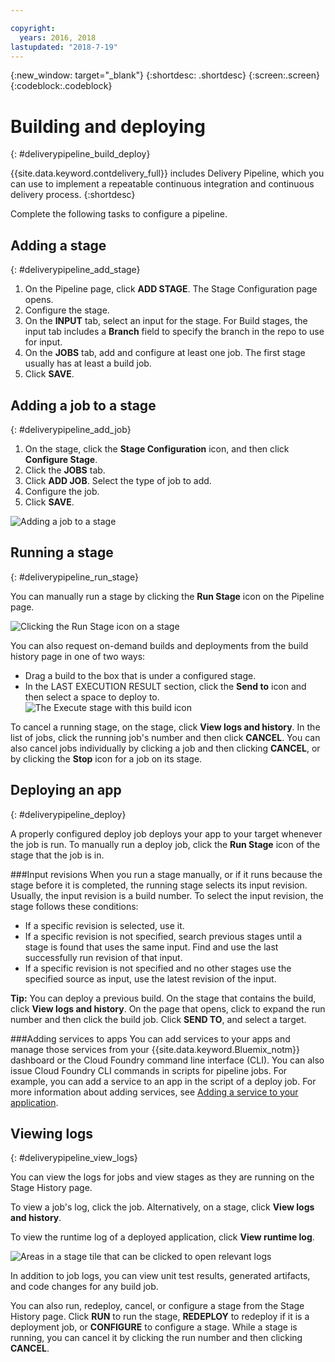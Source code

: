 ```yaml
---

copyright:
  years: 2016, 2018
lastupdated: "2018-7-19"
---
```

<!-- Copyright info at top of file: REQUIRED
    The copyright info is YAML content that must occur at the top of the MD file, before attributes are listed.
    It must be surrounded by 3 dashes.
    The value "years" can contain just one year or a two years separated by a comma. (years: 2014, 2016)
    Indentation as per the previous template must be preserved.
-->

{:new_window: target="_blank"}
{:shortdesc: .shortdesc}
{:screen:.screen}
{:codeblock:.codeblock}

# Building and deploying
{: #deliverypipeline_build_deploy}

{{site.data.keyword.contdelivery_full}} includes Delivery Pipeline, which you can use to implement a repeatable continuous integration and continuous delivery process.
{:shortdesc}

Complete the following tasks to configure a pipeline.

## Adding a stage
{: #deliverypipeline_add_stage}

1. On the Pipeline page, click **ADD STAGE**. The Stage Configuration page opens.
2. Configure the stage.
  1. On the **INPUT** tab, select an input for the stage.  For Build stages, the input tab includes a **Branch** field to specify the branch in the repo to use for input.
  2. On the **JOBS** tab, add and configure at least one job. The first stage usually has at least a build job.
3. Click **SAVE**.

## Adding a job to a stage
{: #deliverypipeline_add_job}

1. On the stage, click the **Stage Configuration** icon, and then click **Configure Stage**.
2. Click the **JOBS** tab.
3. Click **ADD JOB**. Select the type of job to add.
4. Configure the job.
5. Click **SAVE**.

![Adding a job to a stage](images/AddJob2.png)

## Running a stage
{: #deliverypipeline_run_stage}

You can manually run a stage by clicking the **Run Stage** icon on the Pipeline page.

![Clicking the Run Stage icon on a stage](images/RunStage.png)

You can also request on-demand builds and deployments from the build history page in one of two ways:
* Drag a build to the box that is under a configured stage.
* In the LAST EXECUTION RESULT section, click the **Send to** icon and then select a space to deploy to.
  ![The Execute stage with this build icon](images/deploy_to.png)

To cancel a running stage, on the stage, click **View logs and history**. In the list of jobs, click the running job's number and then click **CANCEL**. You can also cancel jobs individually by clicking a job and then clicking **CANCEL**, or by clicking the **Stop** icon for a job on its stage.

## Deploying an app
{: #deliverypipeline_deploy}

A properly configured deploy job deploys your app to your target whenever the job is run. To manually run a deploy job, click the **Run Stage** icon of the stage that the job is in.

###Input revisions
When you run a stage manually, or if it runs because the stage before it is completed, the running stage selects its input revision. Usually, the input revision is a build number. To select the input revision, the stage follows these conditions:

* If a specific revision is selected, use it.
* If a specific revision is not specified, search previous stages until a stage is found that uses the same input. Find and use the last successfully run revision of that input.
* If a specific revision is not specified and no other stages use the specified source as input, use the latest revision of the input.

**Tip:** You can deploy a previous build. On the stage that contains the build, click **View logs and history**. On the page that opens, click to expand the run number and then click the build job. Click **SEND TO**, and select a target.

###Adding services to apps
You can add services to your apps and manage those services from your {{site.data.keyword.Bluemix_notm}} dashboard or the Cloud Foundry command line interface (CLI). You can also issue Cloud Foundry CLI commands in scripts for pipeline jobs. For example, you can add a service to an app in the script of a deploy job. For more information about adding services, see [Adding a service to your application](/docs/services/reqnsi.html#add_service).

## Viewing logs
{: #deliverypipeline_view_logs}

You can view the logs for jobs and view stages as they are running on the Stage History page.

To view a job's log, click the job. Alternatively, on a stage, click **View logs and history**.

To view the runtime log of a deployed application, click **View runtime log**.

![Areas in a stage tile that can be clicked to open relevant logs](images/view_logs_and_history.png)

In addition to job logs, you can view unit test results, generated artifacts, and code changes for any build job.

You can also run, redeploy, cancel, or configure a stage from the Stage History page. Click **RUN** to run the stage, **REDEPLOY** to redeploy if it is a deployment job, or **CONFIGURE** to configure a stage. While a stage is running, you can cancel it by clicking the run number and then clicking **CANCEL**.
